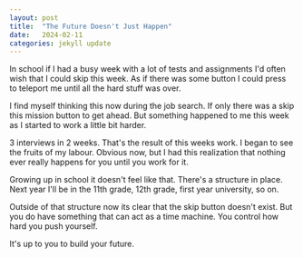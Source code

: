 ```yaml
---
layout: post
title:  "The Future Doesn't Just Happen"
date:   2024-02-11
categories: jekyll update
---
```


In school if I had a busy week with a lot of tests and assignments I'd often
wish that I could skip this week. As if there was some button I could press to
teleport me until all the hard stuff was over.

I find myself thinking this now during the job search. If only there was a skip
this mission button to get ahead. But something happened to me this week as I
started to work a little bit harder.

3 interviews in 2 weeks. That's the result of this weeks work. I began to see
the fruits of my labour. Obvious now, but I had this realization that nothing
ever really happens for you until you work for it.

Growing up in school it doesn't feel like that. There's a structure in place.
Next year I'll be in the 11th grade, 12th grade, first year university, so on.

Outside of that structure now its clear that the skip button doesn't exist.
But you do have something that can act as a time machine. You control how hard
you push yourself.

It's up to you to build your future.
